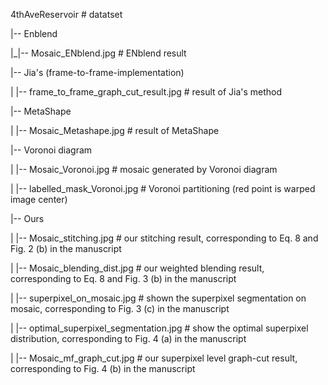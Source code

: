 4thAveReservoir							# datatset

|-- Enblend			

|\_|-- Mosaic_ENblend.jpg					        # ENblend result

|-- Jia's (frame-to-frame-implementation)

|   |-- frame_to_frame_graph_cut_result.jpg	# result of Jia's method 

|-- MetaShape

|   |-- Mosaic_Metashape.jpg			        	# result of MetaShape

|-- Voronoi diagram

|   |-- Mosaic_Voronoi.jpg			        	# mosaic generated by Voronoi diagram

|   |-- labelled_mask_Voronoi.jpg				  # Voronoi partitioning (red point is warped image center)

|-- Ours

|   |-- Mosaic_stitching.jpg			        	# our stitching result, corresponding to Eq. 8 and Fig. 2 (b) in the manuscript

|   |-- Mosaic_blending_dist.jpg				# our weighted blending result, corresponding to Eq. 8 and Fig. 3 (b) in the manuscript

|   |-- superpixel_on_mosaic.jpg				# shown the superpixel segmentation on mosaic, corresponding to Fig. 3 (c) in the manuscript

|   |-- optimal_superpixel_segmentation.jpg  	# show the optimal superpixel distribution, corresponding to Fig. 4 (a) in the manuscript

|   |-- Mosaic_mf_graph_cut.jpg  				# our superpixel level graph-cut result, corresponding to Fig. 4 (b) in the manuscript



